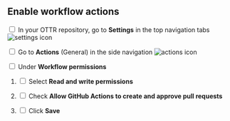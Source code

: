 ## Enable workflow actions

<input type="checkbox">  In your OTTR repository, go to **Settings** in the top navigation tabs <img src="resources/icons/settings_gear.png" alt="settings icon" class = icon>

<input type="checkbox">  Go to **Actions** (General) in the side navigation <img src="resources/icons/actions.png" alt="actions icon" class = icon>

<input type="checkbox">   Under **Workflow permissions**

1. <input type="checkbox"> Select **Read and write permissions**

2. <input type="checkbox">  Check **Allow GitHub Actions to create and approve pull requests**

3. <input type="checkbox">  Click **Save**
